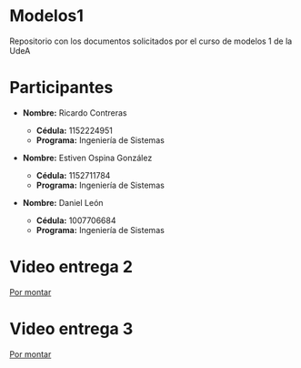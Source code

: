 # Modelos1

Repositorio con los documentos solicitados por el curso de modelos 1 de la UdeA

# Participantes

- **Nombre:** Ricardo Contreras
  - **Cédula:** 1152224951
  - **Programa:** Ingeniería de Sistemas

- **Nombre:** Estiven Ospina González
  - **Cédula:** 1152711784
  - **Programa:** Ingeniería de Sistemas

- **Nombre:** Daniel León
  - **Cédula:** 1007706684
  - **Programa:** Ingeniería de Sistemas

# Video entrega 2

[Por montar](URL_del_video)

# Video entrega 3

[Por montar](URL_del_video)
